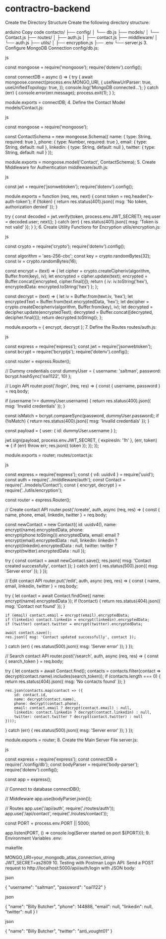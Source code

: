 # contractro-backend
Create the Directory Structure
Create the following directory structure:

arduino
Copy code
contacto/
├── config/
│ └── db.js
├── models/
│ └── Contact.js
├── routes/
│ ├── auth.js
│ ├── contact.js
├── middleware/
│ └── auth.js
├── utils/
│ ├── encryption.js
├── .env
└── server.js
3. Configure MongoDB Connection
config/db.js:

js

const mongoose = require('mongoose');
require('dotenv').config();

const connectDB = async () => {
try {
await mongoose.connect(process.env.MONGO_URI, {
useNewUrlParser: true,
useUnifiedTopology: true,
});
console.log('MongoDB connected...');
} catch (err) {
console.error(err.message);
process.exit(1);
}
};

module.exports = connectDB;
4. Define the Contact Model
models/Contact.js:

js

const mongoose = require('mongoose');

const ContactSchema = new mongoose.Schema({
name: { type: String, required: true },
phone: { type: Number, required: true },
email: { type: String, default: null },
linkedin: { type: String, default: null },
twitter: { type: String, default: null }
});

module.exports = mongoose.model('Contact', ContactSchema);
5. Create Middleware for Authentication
middleware/auth.js:

js

const jwt = require('jsonwebtoken');
require('dotenv').config();

module.exports = function (req, res, next) {
const token = req.header('x-auth-token');
if (!token) {
return res.status(401).json({ msg: 'No token, authorization denied' });
}

try {
    const decoded = jwt.verify(token, process.env.JWT_SECRET);
    req.user = decoded.user;
    next();
} catch (err) {
    res.status(401).json({ msg: 'Token is not valid' });
}
};
6. Create Utility Functions for Encryption
utils/encryption.js:

js

const crypto = require('crypto');
require('dotenv').config();

const algorithm = 'aes-256-cbc';
const key = crypto.randomBytes(32);
const iv = crypto.randomBytes(16);

const encrypt = (text) => {
let cipher = crypto.createCipheriv(algorithm, Buffer.from(key), iv);
let encrypted = cipher.update(text);
encrypted = Buffer.concat([encrypted, cipher.final()]);
return { iv: iv.toString('hex'), encryptedData: encrypted.toString('hex') };
};

const decrypt = (text) => {
let iv = Buffer.from(text.iv, 'hex');
let encryptedText = Buffer.from(text.encryptedData, 'hex');
let decipher = crypto.createDecipheriv(algorithm, Buffer.from(key), iv);
let decrypted = decipher.update(encryptedText);
decrypted = Buffer.concat([decrypted, decipher.final()]);
return decrypted.toString();
};

module.exports = { encrypt, decrypt };
7. Define the Routes
routes/auth.js:

js

const express = require('express');
const jwt = require('jsonwebtoken');
const bcrypt = require('bcryptjs');
require('dotenv').config();

const router = express.Router();

// Dummy credentials
const dummyUser = {
username: 'saltman',
password: bcrypt.hashSync('oai1122', 10)
};

// Login API
router.post('/login', (req, res) => {
const { username, password } = req.body;

if (username !== dummyUser.username) {
    return res.status(400).json({ msg: 'Invalid credentials' });
}

const isMatch = bcrypt.compareSync(password, dummyUser.password);
if (!isMatch) {
    return res.status(400).json({ msg: 'Invalid credentials' });
}

const payload = {
    user: { id: dummyUser.username }
};

jwt.sign(payload, process.env.JWT_SECRET, { expiresIn: '1h' }, (err, token) => {
    if (err) throw err;
    res.json({ token });
});
});

module.exports = router;
routes/contact.js:

js

const express = require('express');
const { v4: uuidv4 } = require('uuid');
const auth = require('../middleware/auth');
const Contact = require('../models/Contact');
const { encrypt, decrypt } = require('../utils/encryption');

const router = express.Router();

// Create contact API
router.post('/create', auth, async (req, res) => {
const { name, phone, email, linkedin, twitter } = req.body;

const newContact = new Contact({
    id: uuidv4(),
    name: encrypt(name).encryptedData,
    phone: encrypt(phone.toString()).encryptedData,
    email: email ? encrypt(email).encryptedData : null,
    linkedin: linkedin ? encrypt(linkedin).encryptedData : null,
    twitter: twitter ? encrypt(twitter).encryptedData : null
});

try {
    const contact = await newContact.save();
    res.json({ msg: 'Contact created successfully', contact });
} catch (err) {
    res.status(500).json({ msg: 'Server error' });
}
});

// Edit contact API
router.put('/edit', auth, async (req, res) => {
const { name, email, linkedin, twitter } = req.body;

try {
    let contact = await Contact.findOne({ name: encrypt(name).encryptedData });
    if (!contact) {
        return res.status(404).json({ msg: 'Contact not found' });
    }

    if (email) contact.email = encrypt(email).encryptedData;
    if (linkedin) contact.linkedin = encrypt(linkedin).encryptedData;
    if (twitter) contact.twitter = encrypt(twitter).encryptedData;

    await contact.save();
    res.json({ msg: 'Contact updated successfully', contact });
} catch (err) {
    res.status(500).json({ msg: 'Server error' });
}
});

// Search contact API
router.post('/search', auth, async (req, res) => {
const { search_token } = req.body;

try {
    let contacts = await Contact.find();
    contacts = contacts.filter(contact => decrypt(contact.name).includes(search_token));
    if (contacts.length === 0) {
        return res.status(404).json({ msg: 'No contacts found' });
    }

    res.json(contacts.map(contact => ({
        id: contact.id,
        name: decrypt(contact.name),
        phone: decrypt(contact.phone),
        email: contact.email ? decrypt(contact.email) : null,
        linkedin: contact.linkedin ? decrypt(contact.linkedin) : null,
        twitter: contact.twitter ? decrypt(contact.twitter) : null
    })));
} catch (err) {
    res.status(500).json({ msg: 'Server error' });
}
});

module.exports = router;
8. Create the Main Server File
server.js:

js

const express = require('express');
const connectDB = require('./config/db');
const bodyParser = require('body-parser');
require('dotenv').config();

const app = express();

// Connect to database
connectDB();

// Middleware
app.use(bodyParser.json());

// Routes
app.use('/api/auth', require('./routes/auth'));
app.use('/api/contact', require('./routes/contact'));

const PORT = process.env.PORT || 5000;

app.listen(PORT, () => console.log(Server started on port ${PORT}));
9. Environment Variables
.env:

makefile

MONGO_URI=your_mongodb_atlas_connection_string
JWT_SECRET=as2809
10. Testing with Postman
Login API: Send a POST request to http://localhost:5000/api/auth/login with JSON body:

json

{
"username": "saltman",
"password": "oai1122"
}

json

{
"name": "Billy Butcher",
"phone": 144888,
"email": null,
"linkedin": null,
"twitter": null
}
I

json

{
"name": "Billy Butcher",
"twitter": "anti_vought01"
}
